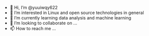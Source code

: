 - 👋 Hi, I’m @yuuiwqy622
- 👀 I’m interested in Linux and open source technologies in general
- 🌱 I’m currently learning data analysis and machine learning
- 💞️ I’m looking to collaborate on ...
- 📫 How to reach me ...

<!---
yuuiwqy622/yuuiwqy622 is a ✨ special ✨ repository because its `README.md` (this file) appears on your GitHub profile.
You can click the Preview link to take a look at your changes.
--->
